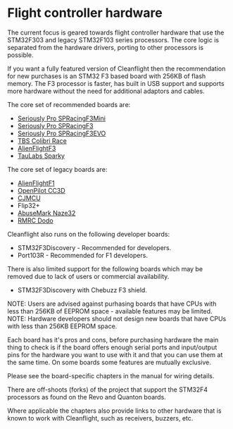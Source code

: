 # Flight controller hardware

The current focus is geared towards flight controller hardware that use the STM32F303 and legacy STM32F103 series processors. The core logic is separated from the hardware drivers, porting to other processors is possible.

If you want a fully featured version of Cleanflight then the recommendation for new purchases is an STM32 F3 based board with 256KB of flash memory. The F3 processor is faster, has built in USB support and supports more hardware without the need for additional adaptors and cables.

The core set of recommended boards are:

- [Seriously Pro SPRacingF3Mini](docs/wiki/boards/SPRACINGF3MINI.md)
- [Seriously Pro SPRacingF3](docs/wiki/boards/SPRACINGF3.md)
- [Seriously Pro SPRacingF3EVO](docs/wiki/boards/SPRACINGF3EVO.md)
- [TBS Colibri Race](docs/wiki/boards/COLIBRIRACE.md)
- [AlienFlightF3](docs/wiki/boards/ALIENFLIGHT.md)
- [TauLabs Sparky](docs/wiki/boards/SPARKY.md)

The core set of legacy boards are:

- [AlienFlightF1](docs/wiki/boards/ALIENFLIGHT.md)
- [OpenPilot CC3D](docs/wiki/boards/CC3D.md)
- [CJMCU](docs/wiki/boards/CJMCU.md)
- Flip32+
- [AbuseMark Naze32](docs/wiki/boards/NAZE32.md)
- [RMRC Dodo](docs/wiki/boards/RMDO.md)

Cleanflight also runs on the following developer boards:

- STM32F3Discovery - Recommended for developers.
- Port103R - Recommended for F1 developers.

There is also limited support for the following boards which may be removed due to lack of users or commercial availability.

- STM32F3Discovery with Chebuzz F3 shield.

NOTE: Users are advised against purhasing boards that have CPUs with less than 256KB of EEPROM space - available features may be limited.
NOTE: Hardware developers should not design new boards that have CPUs with less than 256KB EEPROM space.

Each board has it's pros and cons, before purchasing hardware the main thing to check is if the board offers enough serial ports and input/output pins for the hardware you want to use with it and that you can use them at the same time. On some boards some features are mutually exclusive.

Please see the board-specific chapters in the manual for wiring details.

There are off-shoots (forks) of the project that support the STM32F4 processors as found on the Revo and Quanton boards.

Where applicable the chapters also provide links to other hardware that is known to work with Cleanflight, such as receivers, buzzers, etc.
